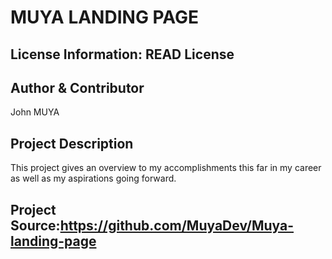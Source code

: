 MUYA LANDING PAGE
===

License Information: READ License
---

Author & Contributor
-----------
John MUYA

Project Description
---------
This project gives an overview to my accomplishments this far in my career as well as my aspirations going forward.

Project Source:https://github.com/MuyaDev/Muya-landing-page
----
